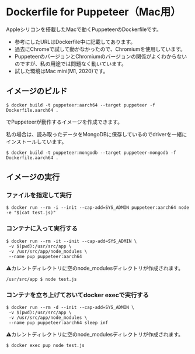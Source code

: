 # Dockerfile for Puppeteer（Mac用）
Appleシリコンを搭載したMacで動くPuppeteerのDockerfileです。
* 参考にしたURLはDockerfile中に記載してあります。
* 過去にChromeで試して動かなかったので、Chromiumを使用しています。
* PuppeteerのバージョンとChromiumのバージョンの関係がよくわからないのですが、私の用途では問題なく動いています。
* 試した環境はMac mini(M1, 2020)です。
## イメージのビルド
```
$ docker build -t puppeteer:aarch64 --target puppeteer -f Dockerfile.aarch64 .
```
でPuppeteerが動作するイメージを作成できます。

私の場合は、読み取ったデータをMongoDBに保存しているのでdriverを一緒にインストールしています。
```
$ docker build -t puppeteer:mongodb --target puppeteer-mongodb -f Dockerfile.aarch64 .
```
## イメージの実行
### ファイルを指定して実行
```
$ docker run --rm -i --init --cap-add=SYS_ADMIN puppeteer:aarch64 node -e "$(cat test.js)"
```
### コンテナに入って実行する
```
$ docker run --rm -it --init --cap-add=SYS_ADMIN \
 -v $(pwd):/usr/src/app \
 -v /usr/src/app/node_modules \
 --name pup puppeteer:aarch64
```
:warning:カレントディレクトリに空のnode_modulesディレクトリが作成されます。
```
/usr/src/app $ node test.js
```
### コンテナを立ち上げておいてdocker execで実行する
```
$ docker run --rm -d --init --cap-add=SYS_ADMIN \
 -v $(pwd):/usr/src/app \
 -v /usr/src/app/node_modules \
 --name pup puppeteer:aarch64 sleep inf
```
:warning:カレントディレクトリに空のnode_modulesディレクトリが作成されます。
```
$ docker exec pup node test.js
```
